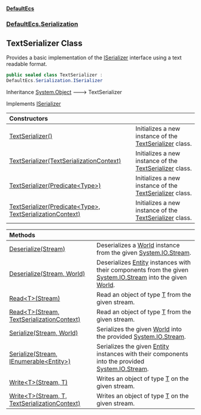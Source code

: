 #### [DefaultEcs](DefaultEcs.md 'DefaultEcs')
### [DefaultEcs.Serialization](DefaultEcs.md#DefaultEcs.Serialization 'DefaultEcs.Serialization')

## TextSerializer Class

Provides a basic implementation of the [ISerializer](ISerializer.md 'DefaultEcs.Serialization.ISerializer') interface using a text readable format.

```csharp
public sealed class TextSerializer :
DefaultEcs.Serialization.ISerializer
```

Inheritance [System.Object](https://docs.microsoft.com/en-us/dotnet/api/System.Object 'System.Object') &#129106; TextSerializer

Implements [ISerializer](ISerializer.md 'DefaultEcs.Serialization.ISerializer')

| Constructors | |
| :--- | :--- |
| [TextSerializer()](TextSerializer.TextSerializer().md 'DefaultEcs.Serialization.TextSerializer.TextSerializer()') | Initializes a new instance of the [TextSerializer](TextSerializer.md 'DefaultEcs.Serialization.TextSerializer') class. |
| [TextSerializer(TextSerializationContext)](TextSerializer.TextSerializer(TextSerializationContext).md 'DefaultEcs.Serialization.TextSerializer.TextSerializer(DefaultEcs.Serialization.TextSerializationContext)') | Initializes a new instance of the [TextSerializer](TextSerializer.md 'DefaultEcs.Serialization.TextSerializer') class. |
| [TextSerializer(Predicate&lt;Type&gt;)](TextSerializer.TextSerializer(Predicate_Type_).md 'DefaultEcs.Serialization.TextSerializer.TextSerializer(System.Predicate<System.Type>)') | Initializes a new instance of the [TextSerializer](TextSerializer.md 'DefaultEcs.Serialization.TextSerializer') class. |
| [TextSerializer(Predicate&lt;Type&gt;, TextSerializationContext)](TextSerializer.TextSerializer(Predicate_Type_,TextSerializationContext).md 'DefaultEcs.Serialization.TextSerializer.TextSerializer(System.Predicate<System.Type>, DefaultEcs.Serialization.TextSerializationContext)') | Initializes a new instance of the [TextSerializer](TextSerializer.md 'DefaultEcs.Serialization.TextSerializer') class. |

| Methods | |
| :--- | :--- |
| [Deserialize(Stream)](TextSerializer.Deserialize(Stream).md 'DefaultEcs.Serialization.TextSerializer.Deserialize(System.IO.Stream)') | Deserializes a [World](World.md 'DefaultEcs.World') instance from the given [System.IO.Stream](https://docs.microsoft.com/en-us/dotnet/api/System.IO.Stream 'System.IO.Stream'). |
| [Deserialize(Stream, World)](TextSerializer.Deserialize(Stream,World).md 'DefaultEcs.Serialization.TextSerializer.Deserialize(System.IO.Stream, DefaultEcs.World)') | Deserializes [Entity](Entity.md 'DefaultEcs.Entity') instances with their components from the given [System.IO.Stream](https://docs.microsoft.com/en-us/dotnet/api/System.IO.Stream 'System.IO.Stream') into the given [World](World.md 'DefaultEcs.World'). |
| [Read&lt;T&gt;(Stream)](TextSerializer.Read_T_(Stream).md 'DefaultEcs.Serialization.TextSerializer.Read<T>(System.IO.Stream)') | Read an object of type [T](TextSerializer.Read_T_(Stream).md#DefaultEcs.Serialization.TextSerializer.Read_T_(System.IO.Stream).T 'DefaultEcs.Serialization.TextSerializer.Read<T>(System.IO.Stream).T') from the given stream. |
| [Read&lt;T&gt;(Stream, TextSerializationContext)](TextSerializer.Read_T_(Stream,TextSerializationContext).md 'DefaultEcs.Serialization.TextSerializer.Read<T>(System.IO.Stream, DefaultEcs.Serialization.TextSerializationContext)') | Read an object of type [T](TextSerializer.Read_T_(Stream,TextSerializationContext).md#DefaultEcs.Serialization.TextSerializer.Read_T_(System.IO.Stream,DefaultEcs.Serialization.TextSerializationContext).T 'DefaultEcs.Serialization.TextSerializer.Read<T>(System.IO.Stream, DefaultEcs.Serialization.TextSerializationContext).T') from the given stream. |
| [Serialize(Stream, World)](TextSerializer.Serialize(Stream,World).md 'DefaultEcs.Serialization.TextSerializer.Serialize(System.IO.Stream, DefaultEcs.World)') | Serializes the given [World](World.md 'DefaultEcs.World') into the provided [System.IO.Stream](https://docs.microsoft.com/en-us/dotnet/api/System.IO.Stream 'System.IO.Stream'). |
| [Serialize(Stream, IEnumerable&lt;Entity&gt;)](TextSerializer.Serialize(Stream,IEnumerable_Entity_).md 'DefaultEcs.Serialization.TextSerializer.Serialize(System.IO.Stream, System.Collections.Generic.IEnumerable<DefaultEcs.Entity>)') | Serializes the given [Entity](Entity.md 'DefaultEcs.Entity') instances with their components into the provided [System.IO.Stream](https://docs.microsoft.com/en-us/dotnet/api/System.IO.Stream 'System.IO.Stream'). |
| [Write&lt;T&gt;(Stream, T)](TextSerializer.Write_T_(Stream,T).md 'DefaultEcs.Serialization.TextSerializer.Write<T>(System.IO.Stream, T)') | Writes an object of type [T](TextSerializer.Write_T_(Stream,T).md#DefaultEcs.Serialization.TextSerializer.Write_T_(System.IO.Stream,T).T 'DefaultEcs.Serialization.TextSerializer.Write<T>(System.IO.Stream, T).T') on the given stream. |
| [Write&lt;T&gt;(Stream, T, TextSerializationContext)](TextSerializer.Write_T_(Stream,T,TextSerializationContext).md 'DefaultEcs.Serialization.TextSerializer.Write<T>(System.IO.Stream, T, DefaultEcs.Serialization.TextSerializationContext)') | Writes an object of type [T](TextSerializer.Write_T_(Stream,T,TextSerializationContext).md#DefaultEcs.Serialization.TextSerializer.Write_T_(System.IO.Stream,T,DefaultEcs.Serialization.TextSerializationContext).T 'DefaultEcs.Serialization.TextSerializer.Write<T>(System.IO.Stream, T, DefaultEcs.Serialization.TextSerializationContext).T') on the given stream. |
